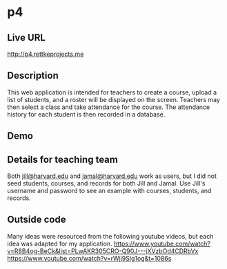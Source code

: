 # p4

## Live URL
<http://p4.rettkeprojects.me>

## Description
This web application is intended for teachers to create a course, upload a list of students,
and a roster will be displayed on the screen.  Teachers may then select a class and take attendance
for the course.  The attendance history for each student is then recorded in a database.

## Demo
<Link here>

## Details for teaching team
Both jill@harvard.edu and jamal@harvard.edu work as users, but I did not seed students, courses,
and records for both Jill and Jamal.  Use Jill's username and password to see an example with courses, students, and records.

## Outside code
Many ideas were resourced from the following youtube videos, but each idea was adapted for my application.
https://www.youtube.com/watch?v=R8B4og-BeCk&list=PLwAKR305CRO-Q90J---jXVzbOd4CDRbVx
https://www.youtube.com/watch?v=rWjj9Slg1og&t=1086s
